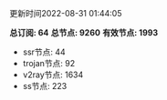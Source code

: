 更新时间2022-08-31 01:44:05

**总订阅: 64**
**总节点: 9260**
**有效节点: 1993**
- ssr节点: 44
- trojan节点: 92
- v2ray节点: 1634
- ss节点: 223

